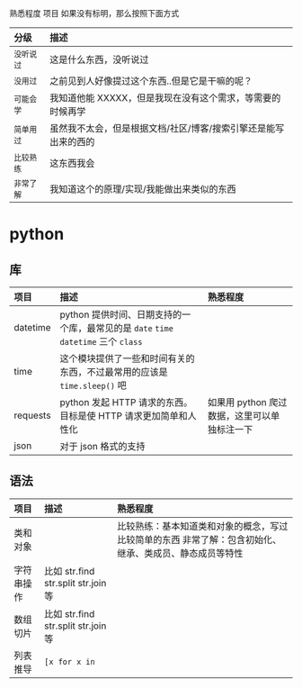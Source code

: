 熟悉程度 项目 如果没有标明，那么按照下面方式

| 分级       | 描述                                                            |
| :--------- | :-------------------------------------------------------------- |
| `没听说过` | 这是什么东西，没听说过                                          |
| `没用过`   | 之前见到人好像提过这个东西..但是它是干嘛的呢？                  |
| `可能会学` | 我知道他能 XXXXX，但是我现在没有这个需求，等需要的时候再学      |
| `简单用过` | 虽然我不太会，但是根据文档/社区/博客/搜索引擎还是能写出来的西的 |
| `比较熟练` | 这东西我会                                                      |
| `非常了解` | 我知道这个的原理/实现/我能做出来类似的东西                      |


# python

## 库

| 项目     | 描述                                                                                | 熟悉程度                                     |
| :------- | :---------------------------------------------------------------------------------- | :------------------------------------------- |
| datetime | python 提供时间、日期支持的一个库，最常见的是 `date` `time` `datetime` 三个 `class` |                                              |
| time     | 这个模块提供了一些和时间有关的东西，不过最常用的应该是 `time.sleep()` 吧            |                                              |
| requests | python 发起 HTTP 请求的东西。目标是使 HTTP 请求更加简单和人性化                     | 如果用 python 爬过数据，这里可以单独标注一下 |
| json     | 对于 json 格式的支持                                                                |                                              |


## 语法

| 项目       | 描述                                | 熟悉程度                                                                                                |
| :--------- | :---------------------------------- | :------------------------------------------------------------------------------------------------------ |
| 类和对象   |                                     | 比较熟练：基本知道类和对象的概念，写过比较简单的东西 非常了解：包含初始化、继承、类成员、静态成员等特性 |
| 字符串操作 | 比如 str.find str.split str.join 等 | |
| 数组切片 | 比如 str.find str.split str.join 等 | |
| 列表推导 | `[x for x in `